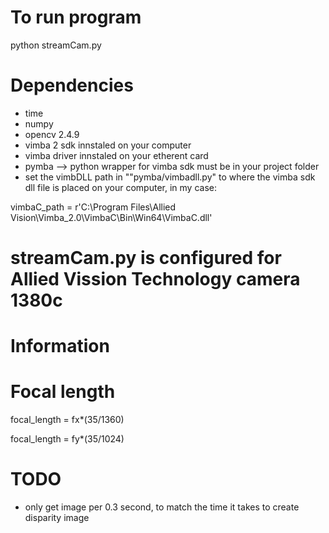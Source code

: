 # To run program

python streamCam.py

# Dependencies
 
 - time 
 - numpy
 - opencv 2.4.9
 - vimba 2 sdk innstaled on your computer
 - vimba driver innstaled on your etherent card
 - pymba --> python wrapper for vimba sdk must be in your project folder
 - set the vimbDLL path in ""pymba/vimbadll.py" to where the vimba sdk dll file is placed on your computer, in my case:
 
 vimbaC_path = r'C:\Program Files\Allied Vision\Vimba_2.0\VimbaC\Bin\Win64\VimbaC.dll'
 
 
 # streamCam.py is configured for Allied Vission Technology camera 1380c 
 
 # Information
 
 
 
 # Focal length
 
 focal_length = fx*(35/1360)
 
 focal_length = fy*(35/1024)
  
  
# TODO

- only get image per 0.3 second, to match the time it takes to create disparity image

